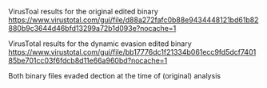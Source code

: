 VirusToal results for the original edited binary
https://www.virustotal.com/gui/file/d88a272fafc0b88e9434448121bd61b82880b9c3644d46bfd13299a72b1d093e?nocache=1

VirusTotal results for the dynamic evasion edited binary
https://www.virustotal.com/gui/file/bb17776dc1f21334b061ecc9fd5dcf740185be701cc03f6fdcb8d11e66a960bd?nocache=1

Both binary files evaded dection at the time of (original) analysis
